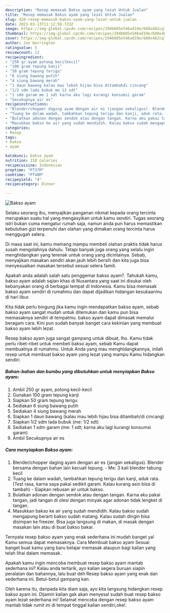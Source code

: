```yaml
---
description: "Resep memasak Bakso ayam yang lezat Untuk Jualan"
title: "Resep memasak Bakso ayam yang lezat Untuk Jualan"
slug: 420-resep-memasak-bakso-ayam-yang-lezat-untuk-jualan
date: 2021-03-13T11:12:59.723Z
image: https://img-global.cpcdn.com/recipes/294b605e546ad19e/680x482cq70/bakso-ayam-foto-resep-utama.jpg
thumbnail: https://img-global.cpcdn.com/recipes/294b605e546ad19e/680x482cq70/bakso-ayam-foto-resep-utama.jpg
cover: https://img-global.cpcdn.com/recipes/294b605e546ad19e/680x482cq70/bakso-ayam-foto-resep-utama.jpg
author: Jon Harrington
ratingvalue: 5
reviewcount: 12
recipeingredient:
- "250 gr ayam potong kecilkecil"
- "100 gram tepung kanji"
- "50 gram tepung terigu"
- "6 siung bawang putih"
- "4 siung bawang merah"
- "1 daun bawang kalau mau lebih hijau bisa ditambahdi cincang"
- "1/2 sdm lada bubuk me 12 sdt"
- "1 sdm garam me 1 sdt karna aku lagi kurangi konsumsi garam"
- "Secukupnya air es"
recipeinstructions:
- "Blender/chopper daging ayam dengan air es (jangan sekaligus). Blender bersama dengan bahan lain kecuali tepung.  Me: 3 kali blender tabung kecil"
- "Tuang ke dalam wadah, tambahkan tepung terigu dan kanji, aduk rata. (Test rasa, karna saya pakai sedikit garam. Kalau kurang asin bisa di tambah) Siapkan rebusan air untuk bakso."
- "Bulatkan adonan dengan sendok atau dengan tangan. Karna aku pakai tangan, jadi tangan di olesi dengan minyak agar adonan tidak lengket di tangan."
- "Masukkan bakso ke air yang sudah mendidih. Kalau bakso sudah mengapung berarti bakso sudah matang. Kalau sudah dingin bisa disimpan ke freezer. Bisa juga langsung di makan, di masak dengan masakan lain atau di buat bakso bakar."
categories:
- Resep
tags:
- bakso
- ayam

katakunci: bakso ayam 
nutrition: 218 calories
recipecuisine: Indonesian
preptime: "PT37M"
cooktime: "PT48M"
recipeyield: "4"
recipecategory: Dinner

---
```



![Bakso ayam](https://img-global.cpcdn.com/recipes/294b605e546ad19e/680x482cq70/bakso-ayam-foto-resep-utama.jpg)

Selaku seorang ibu, menyajikan panganan nikmat kepada orang tercinta merupakan suatu hal yang mengasyikan untuk kamu sendiri. Tugas seorang istri bukan cuma mengatur rumah saja, namun anda pun harus memastikan kebutuhan gizi terpenuhi dan olahan yang dimakan orang tercinta harus menggugah selera.

Di masa  saat ini, kamu memang mampu membeli olahan praktis tidak harus susah mengolahnya dahulu. Tetapi banyak juga orang yang selalu ingin menghidangkan yang terenak untuk orang yang dicintainya. Sebab, menyajikan masakan sendiri akan jauh lebih bersih dan kita juga bisa menyesuaikan masakan tersebut sesuai selera famili. 



Apakah anda adalah salah satu penggemar bakso ayam?. Tahukah kamu, bakso ayam adalah sajian khas di Nusantara yang saat ini disukai oleh kebanyakan orang di berbagai tempat di Indonesia. Kamu bisa memasak bakso ayam sendiri di rumahmu dan dapat dijadikan hidangan kesukaanmu di hari libur.

Kita tidak perlu bingung jika kamu ingin mendapatkan bakso ayam, sebab bakso ayam sangat mudah untuk ditemukan dan kamu pun bisa memasaknya sendiri di tempatmu. bakso ayam dapat dimasak memalui beragam cara. Kini pun sudah banyak banget cara kekinian yang membuat bakso ayam lebih lezat.

Resep bakso ayam juga sangat gampang untuk dibuat, lho. Kamu tidak perlu ribet-ribet untuk membeli bakso ayam, sebab Kamu dapat membuatnya di rumahmu. Untuk Anda yang mau menghidangkannya, inilah resep untuk membuat bakso ayam yang lezat yang mampu Kamu hidangkan sendiri.

<!--inarticleads1-->

##### Bahan-bahan dan bumbu yang dibutuhkan untuk menyiapkan Bakso ayam:

1. Ambil 250 gr ayam, potong kecil-kecil
1. Gunakan 100 gram tepung kanji
1. Siapkan 50 gram tepung terigu
1. Sediakan 6 siung bawang putih
1. Sediakan 4 siung bawang merah
1. Siapkan 1 daun bawang (kalau mau lebih hijau bisa ditambah/di cincang)
1. Siapkan 1/2 sdm lada bubuk (me: 1/2 sdt)
1. Sediakan 1 sdm garam (me: 1 sdt; karna aku lagi kurangi konsumsi garam)
1. Ambil Secukupnya air es




<!--inarticleads2-->

##### Cara menyiapkan Bakso ayam:

1. Blender/chopper daging ayam dengan air es (jangan sekaligus). Blender bersama dengan bahan lain kecuali tepung.  - Me: 3 kali blender tabung kecil
1. Tuang ke dalam wadah, tambahkan tepung terigu dan kanji, aduk rata. (Test rasa, karna saya pakai sedikit garam. Kalau kurang asin bisa di tambah) - Siapkan rebusan air untuk bakso.
1. Bulatkan adonan dengan sendok atau dengan tangan. Karna aku pakai tangan, jadi tangan di olesi dengan minyak agar adonan tidak lengket di tangan.
1. Masukkan bakso ke air yang sudah mendidih. Kalau bakso sudah mengapung berarti bakso sudah matang. Kalau sudah dingin bisa disimpan ke freezer. Bisa juga langsung di makan, di masak dengan masakan lain atau di buat bakso bakar.




Ternyata resep bakso ayam yang enak sederhana ini mudah banget ya! Kamu semua dapat memasaknya. Cara Membuat bakso ayam Sesuai banget buat kamu yang baru belajar memasak ataupun bagi kalian yang telah lihai dalam memasak.

Apakah kamu ingin mencoba membuat resep bakso ayam mantab sederhana ini? Kalau anda tertarik, ayo kalian segera buruan siapin peralatan dan bahannya, lalu buat deh Resep bakso ayam yang enak dan sederhana ini. Betul-betul gampang kan. 

Oleh karena itu, daripada kita diam saja, ayo kita langsung hidangkan resep bakso ayam ini. Dijamin kalian gak akan menyesal sudah buat resep bakso ayam lezat sederhana ini! Selamat mencoba dengan resep bakso ayam mantab tidak rumit ini di tempat tinggal kalian sendiri,oke!.

